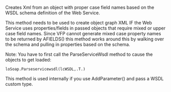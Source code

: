 ﻿Creates Xml from an object with proper case field names based on the WSDL schema definition of the Web Service.

This method needs to be used to create object graph XML IF the Web Service uses properties/fields in passed objects that require mixed or upper case field names. Since VFP cannot generate mixed case property names to be returned by AFIELDS() this method works around this by walking over the schema and pulling in properties based on the schema.

Note: You have to first call the ParseServiceWsdl method to cause the objects to get loaded:

```foxpro
loSoap.Parseservicewsdl(lcWSDL,.T.)
```

This method is used internally if you use AddParameter() and pass a WSDL custom type.